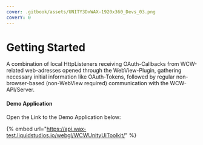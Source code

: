 ```yaml
---
cover: .gitbook/assets/UNITY3DxWAX-1920x360_Devs_03.png
coverY: 0
---
```


# Getting Started

A combination of local HttpListeners receiving OAuth-Callbacks from WCW-related web-adresses opened through the WebView-Plugin, gathering necessary initial information like OAuth-Tokens, followed by regular non-browser-based (non-WebView required) communication with the WCW-API/Server.

#### Demo Application

Open the Link to the Demo Application below:

{% embed url="https://api.wax-test.liquidstudios.io/webgl/WCWUnityUiToolkit/" %}
